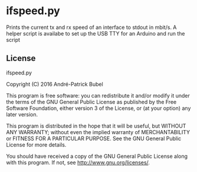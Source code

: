 ifspeed.py
==========

Prints the current tx and rx speed of an interface to stdout in mbit/s. A helper script is availabe to set up
the USB TTY for an Arduino and run the script

License
-------

ifspeed.py

Copyright (C) 2016 André-Patrick Bubel

This program is free software: you can redistribute it and/or modify it under the terms of the GNU General Public License as published by the Free Software Foundation, either version 3 of the License, or (at your option) any later version.

This program is distributed in the hope that it will be useful, but WITHOUT ANY WARRANTY; without even the implied warranty of MERCHANTABILITY or FITNESS FOR A PARTICULAR PURPOSE. See the GNU General Public License for more details.

You should have received a copy of the GNU General Public License along with this program. If not, see http://www.gnu.org/licenses/.
